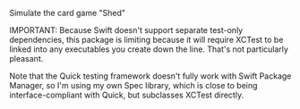 Simulate the card game "Shed"

IMPORTANT:
Because Swift doesn't support separate test-only dependencies, this package is
limiting because it will require XCTest to be linked into any executables you
create down the line.  That's not particularly pleasant.

Note that the Quick testing framework doesn't fully work with Swift Package
Manager, so I'm using my own Spec library, which is close to being
interface-compliant with Quick, but subclasses XCTest directly.
